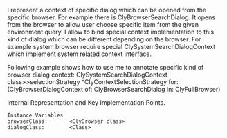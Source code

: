 I represent a context of specific dialog which can be opened from the specific browser.
For example there is ClyBrowserSearchDialog. It opens from the browser to allow user choose specific item from the given environment query.
I allow to bind special context implementation to this kind of dialog which can be different depending on the browser.
For example system browser require special ClySystemSearchDialogContext which implement system related context interface.

Following example shows how to use me to annotate specific kind of browser dialog context:
	ClySystemSearchDialogContext class>>selectionStrategy
		<classAnnotation>
		^ClyContextSelectionStrategy for: (ClyBrowserDialogContext of: ClyBrowserSearchDialog in: ClyFullBrowser)

Internal Representation and Key Implementation Points.

    Instance Variables
	browserClass:		<ClyBrowser class>
	dialogClass:		<Class>